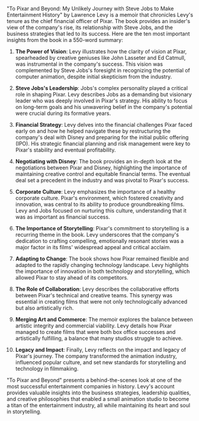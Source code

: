 "To Pixar and Beyond: My Unlikely Journey with Steve Jobs to Make Entertainment History" by Lawrence Levy is a memoir that chronicles Levy's tenure as the chief financial officer of Pixar. The book provides an insider's view of the company's rise, its relationship with Steve Jobs, and the business strategies that led to its success. Here are the ten most important insights from the book in a 550-word summary:

1. **The Power of Vision**: Levy illustrates how the clarity of vision at Pixar, spearheaded by creative geniuses like John Lasseter and Ed Catmull, was instrumental in the company's success. This vision was complemented by Steve Jobs's foresight in recognizing the potential of computer animation, despite initial skepticism from the industry.

2. **Steve Jobs's Leadership**: Jobs's complex personality played a critical role in shaping Pixar. Levy describes Jobs as a demanding but visionary leader who was deeply involved in Pixar's strategy. His ability to focus on long-term goals and his unwavering belief in the company's potential were crucial during its formative years.

3. **Financial Strategy**: Levy delves into the financial challenges Pixar faced early on and how he helped navigate these by restructuring the company's deal with Disney and preparing for the initial public offering (IPO). His strategic financial planning and risk management were key to Pixar's stability and eventual profitability.

4. **Negotiating with Disney**: The book provides an in-depth look at the negotiations between Pixar and Disney, highlighting the importance of maintaining creative control and equitable financial terms. The eventual deal set a precedent in the industry and was pivotal to Pixar's success.

5. **Corporate Culture**: Levy emphasizes the importance of a healthy corporate culture. Pixar's environment, which fostered creativity and innovation, was central to its ability to produce groundbreaking films. Levy and Jobs focused on nurturing this culture, understanding that it was as important as financial success.

6. **The Importance of Storytelling**: Pixar's commitment to storytelling is a recurring theme in the book. Levy underscores that the company's dedication to crafting compelling, emotionally resonant stories was a major factor in its films' widespread appeal and critical acclaim.

7. **Adapting to Change**: The book shows how Pixar remained flexible and adapted to the rapidly changing technology landscape. Levy highlights the importance of innovation in both technology and storytelling, which allowed Pixar to stay ahead of its competitors.

8. **The Role of Collaboration**: Levy describes the collaborative efforts between Pixar's technical and creative teams. This synergy was essential in creating films that were not only technologically advanced but also artistically rich.

9. **Merging Art and Commerce**: The memoir explores the balance between artistic integrity and commercial viability. Levy details how Pixar managed to create films that were both box office successes and artistically fulfilling, a balance that many studios struggle to achieve.

10. **Legacy and Impact**: Finally, Levy reflects on the impact and legacy of Pixar's journey. The company transformed the animation industry, influenced popular culture, and set new standards for storytelling and technology in filmmaking.

"To Pixar and Beyond" presents a behind-the-scenes look at one of the most successful entertainment companies in history. Levy's account provides valuable insights into the business strategies, leadership qualities, and creative philosophies that enabled a small animation studio to become a titan of the entertainment industry, all while maintaining its heart and soul in storytelling.